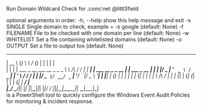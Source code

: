  
   Run Domain Wildcard Check for .com/.net
   @littl3field

optional arguments in order:
  -h, --help    show this help message and exit
  -s SINGLE     Single domain to check, example = -s google (default: None)
  -f FILENAME   File to be checked with one domain per line (default: None)
  -w WHITELIST  Set a file containing whitelisted domains (default: None)
  -o OUTPUT     Set a file to output too (default: None)

   _____                        _   __          ___ _     _                   _           
   |  __ \                      (_)  \ \        / (_) |   | |                 | |          
   | |  | | ___  _ __ ___   __ _ _ _ _\ \  /\  / / _| | __| | ___ __ _ _ __ __| | ___ _ __ 
   | |  | |/ _ \| '_ ` _ \ / _` | | '_ \ \/  \/ / | | |/ _` |/ __/ _` | '__/ _` |/ _ \ '__|
   | |__| | (_) | | | | | | (_| | | | | \  /\  /  | | | (_| | (_| (_| | | | (_| |  __/ |   
   |_____/ \___/|_| |_| |_|\__,_|_|_| |_|\/  \/   |_|_|\__,_|\___\__,_|_|  \__,_|\___|_|  
    is a PowerShell tool to quickly configure the Windows Event Audit Policies for monitoring & incident response. 
